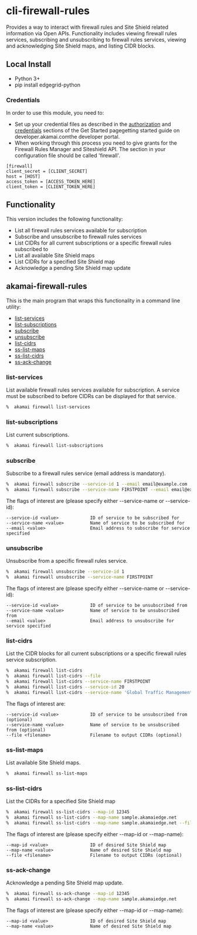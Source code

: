 # cli-firewall-rules
Provides a way to interact with firewall rules and Site Shield related information via Open APIs. Functionality includes viewing firewall rules services, subscribing and unsubscribing to firewall rules services, viewing and acknowledging Site Shield maps, and listing CIDR blocks.

## Local Install
* Python 3+
* pip install edgegrid-python

### Credentials
In order to use this module, you need to:
* Set up your credential files as described in the [authorization](https://developer.akamai.com/introduction/Prov_Creds.html) and [credentials](https://developer.akamai.com/introduction/Conf_Client.html) sections of the Get Started pagegetting started guide on developer.akamai.comthe developer portal.  
* When working through this process you need to give grants for the Firewall Rules Manager and Siteshield API.  The section in your configuration file should be called 'firewall'.
```
[firewall]
client_secret = [CLIENT_SECRET]
host = [HOST]
access_token = [ACCESS_TOKEN_HERE]
client_token = [CLIENT_TOKEN_HERE]
```

## Functionality
This version includes the following functionality:
* List all firewall rules services available for subscription
* Subscribe and unsubscribe to firewall rules services
* List CIDRs for all current subscriptions or a specific firewall rules subscribed to
* List all available Site Shield maps
* List CIDRs for a specified Site Shield map
* Acknowledge a pending Site Shield map update

## akamai-firewall-rules
This is the main program that wraps this functionality in a command line utility:
* [list-services](#list-services)
* [list-subscriptions](#list-subscriptions)
* [subscribe](#subscribe)
* [unsubscribe](#unsubscribe)
* [list-cidrs](#list-cidrs)
* [ss-list-maps](#ss-list-maps)
* [ss-list-cidrs](#ss-list-cidrs)
* [ss-ack-change](#ss-ack-change)


### list-services
List available firewall rules services available for subscription. A service must be subscribed to before CIDRs can be displayed for that service.

```bash
%  akamai firewall list-services
```


### list-subscriptions
List current subscriptions.

```bash
%  akamai firewall list-subscriptions
```


### subscribe
Subscribe to a firewall rules service (email address is mandatory).

```bash
%  akamai firewall subscribe --service-id 1 --email email@example.com
%  akamai firewall subscribe --service-name FIRSTPOINT --email email@example.com
```

The flags of interest are (please specify either --service-name or --service-id):

```
--service-id <value>            ID of service to be subscribed for
--service-name <value>          Name of service to be subscribed for
--email <value>                 Email address to subscribe for service specified
```


### unsubscribe
Unsubscribe from a specific firewall rules service.

```bash
%  akamai firewall unsubscribe --service-id 1
%  akamai firewall unsubscribe --service-name FIRSTPOINT
```

The flags of interest are (please specify either --service-name or --service-id):

```
--service-id <value>            ID of service to be unsubscribed from
--service-name <value>          Name of service to be unsubscribed from
--email <value>                 Email address to unsubscribe for service specified
```


### list-cidrs
List the CIDR blocks for all current subscriptions or a specific firewall rules service subscription.

```bash
%  akamai firewall list-cidrs
%  akamai firewall list-cidrs --file
%  akamai firewall list-cidrs --service-name FIRSTPOINT
%  akamai firewall list-cidrs --service-id 20
%  akamai firewall list-cidrs --service-name 'Global Traffic Management - Siteshield' --file sample.txt
```

The flags of interest are:

```
--service-id <value>            ID of service to be unsubscribed from (optional)
--service-name <value>          Name of service to be unsubscribed from (optional)
--file <filename>               Filename to output CIDRs (optional)
```


### ss-list-maps
List available Site Shield maps.

```bash
%  akamai firewall ss-list-maps
```


### ss-list-cidrs
List the CIDRs for a specified Site Shield map

```bash
%  akamai firewall ss-list-cidrs --map-id 12345
%  akamai firewall ss-list-cidrs --map-name sample.akamaiedge.net
%  akamai firewall ss-list-cidrs --map-name sample.akamaiedge.net --file sample.txt
```

The flags of interest are (please specify either --map-id or --map-name):

```
--map-id <value>            	ID of desired Site Shield map
--map-name <value>          	Name of desired Site Shield map
--file <filename>               Filename to output CIDRs (optional)
```


### ss-ack-change
Acknowledge a pending Site Shield map update.

```bash
%  akamai firewall ss-ack-change --map-id 12345
%  akamai firewall ss-ack-change --map-name sample.akamaiedge.net
```

The flags of interest are (please specify either --map-id or --map-name):

```
--map-id <value>            	ID of desired Site Shield map
--map-name <value>          	Name of desired Site Shield map
```
